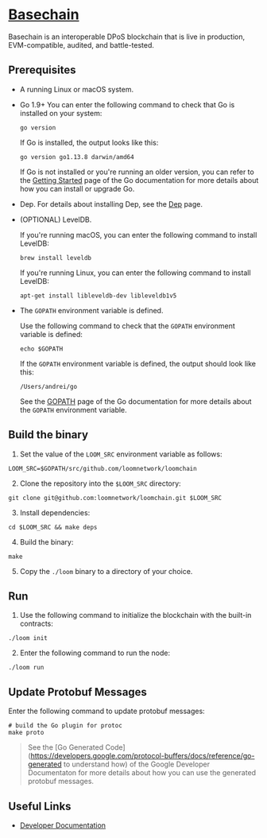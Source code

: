 # [Basechain](https://loomx.io)

Basechain is an interoperable DPoS blockchain that is live in production, EVM-compatible, audited, and battle-tested.


## Prerequisites

* A running Linux or macOS system.
* Go 1.9+
  You can enter the following command to check that Go is installed on your system:

  ```shell
  go version
  ```

  If Go is installed, the output looks like this:

  ```
  go version go1.13.8 darwin/amd64
  ```

  If Go is not installed or you're running an older version, you can refer to the [Getting Started](https://golang.org/doc/install) page of the Go documentation for more details about how you can install or upgrade Go.

* Dep. For details about installing Dep, see the [Dep](https://github.com/golang/dep) page.

* (OPTIONAL) LevelDB.

  If you're running macOS, you can enter the following command to install LevelDB:

  ```shell
  brew install leveldb
  ```

  If you're running Linux, you can enter the following command to install LevelDB:

  ```shell
  apt-get install libleveldb-dev libleveldb1v5
  ```

* The `GOPATH` environment variable is defined.

  Use the following command to check that the `GOPATH` environment variable is defined:

  ```shell
  echo $GOPATH
  ```

  If the `GOPATH` environment variable is defined, the output should look like this:

  ```shell
  /Users/andrei/go
  ```

  See the [GOPATH](https://github.com/golang/go/wiki/GOPATH) page of the Go documentation for more details about the `GOPATH` environment variable.


## Build the binary

1. Set the value of the `LOOM_SRC` environment variable as follows:

  ```shell
  LOOM_SRC=$GOPATH/src/github.com/loomnetwork/loomchain
  ```
2. Clone the repository into the `$LOOM_SRC` directory:

  ```shell
  git clone git@github.com:loomnetwork/loomchain.git $LOOM_SRC
  ```

3. Install dependencies:

  ```shell
  cd $LOOM_SRC && make deps
  ```
4. Build the binary:

  ```shell
  make
  ```

5. Copy the `./loom` binary to a directory of your choice.


## Run

1. Use the following command to initialize the blockchain with the built-in contracts:

  ```shell
  ./loom init
  ```

2. Enter the following command to run the node:

  ```shell
  ./loom run
  ```

<!--
## Generate keys
Use the genkey command. It will create two files with the given names.
```shell
./loom genkey -a publicKeyFilename -k privateKeyFilename
```

## Ethereum smart contracts

Deploy smart contract with `deploy`
```shell
./loom deploy -a pubkeyFile -k prikeyFile -b contractBytecode.bin
New contract deployed with address:  default:0xB448D7db27192d54FeBdA458B81e7383F8641c8A
Runtime bytecode:  [96 96 96 64 82 96 .... ]
```
Make a call to an already deployed contract with `call`
```
./loom call  -a pubkeyFile -k prikeyFile -i inputDataFile -c 0xB448D7db27192d54FeBdA458B81e7383F8641c8A
Call response:  [0 0 0 0 0 0 0 0 0 0 0 0 0 0 0 0 0 0 0 0 0 0 0 0 0 0 0 0 0 0 3 219]
```
Details of encoding contract input data can be found in the [Solidity ABI documentation](https://solidity.readthedocs.io/en/develop/abi-spec.html).
You can use `static-call` similarly to run a read only method.
-->

## Update Protobuf Messages

Enter the following command to update  protobuf messages:

```shell
# build the Go plugin for protoc
make proto
```

> See the [Go Generated Code](https://developers.google.com/protocol-buffers/docs/reference/go-generated to understand how) of the Google Developer Documentaton for more details about how you can use the generated protobuf messages.

## Useful Links

* [Developer Documentation](https://loomx.io/developers/)